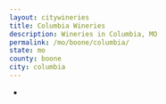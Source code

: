 ```yaml
---
layout: citywineries
title: Columbia Wineries
description: Wineries in Columbia, MO
permalink: /mo/boone/columbia/
state: mo
county: boone
city: columbia
---
```

-
